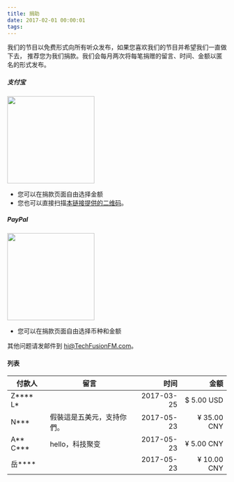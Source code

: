 ```yaml
---
title: 捐助
date: 2017-02-01 00:00:01
tags:
---
```


我们的节目以免费形式向所有听众发布，如果您喜欢我们的节目并希望我们一直做下去， 推荐您为我们捐款。我们会每月两次将每笔捐赠的留言、时间、金额以匿名的形式发布。

##### 支付宝
<a href = "https://qr.alipay.com/FKX09288AJOENI0MVZXM12"><img src="https://techfusionfm.com/images/Alipay.svg" width="200px"></button></a>
- 您可以在捐款页面自由选择金额
- 您也可以直接扫描[本链接提供的二维码](https://techfusionfm.com/images/QR.JPG)。

##### PayPal
<a href = "https://paypal.me/techfusionfm/5"><img src="https://techfusionfm.com/images/Paypal.svg" width="200px"></button></a>
- 您可以在捐款页面自由选择币种和金额


其他问题请发邮件到 hi@TechFusionFM.com。

#### 列表
|付款人 | 留言 |时间 | 金额 |
|------|------|------:|------:|
|Z\*\*\*\* L\*|      |2017-03-25|$ 5.00 USD|
|N\*\*\* |    假裝這是五美元，支持你們。  | 2017-05-23     | ¥ 35.00 CNY     |
|A\*\* C\*\*\*| hello，科技聚变     |   2017-05-23        |   ¥ 5.00 CNY    |
|岳\*\*\*\*|  |   2017-05-23        |   ¥ 10.00 CNY    |